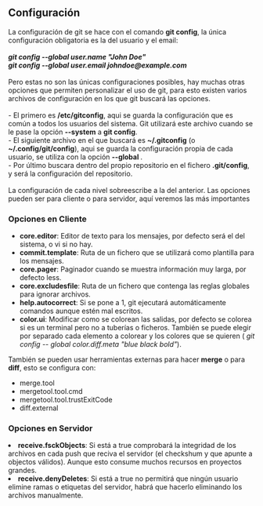 <h2>Configuración</h2>
La configuración de git se hace con el comando <b>git config</b>, la única configuración obligatoria es la del usuario y el email:
<br><br>
<b><i>
 git config --global user.name "John Doe"<br>
 git config --global user.email johndoe@example.com<br><br>
</i></b>
Pero estas no son las únicas configuraciones posibles, hay muchas otras opciones que permiten personalizar el uso de git, para esto 
existen varios archivos de configuración en los que git buscará las opciones.<br><br>
- El primero es <b>/etc/gitconfig</b>, aqui se guarda la configuración que es común 
a todos los usuarios del sistema. Git utilizará este archivo cuando se le pase la opción <b>--system</b> a <b>git config</b>.<br>
- El siguiente archivo en el que buscará  es <b>~/.gitconfig</b> (o <b>~/.config/git/config</b>), aqui se guarda la configuración propia de cada usuario,
se utiliza con la opción <b> --global </b>.<br>
- Por último buscara dentro del propio repositorio en el fichero <b>.git/config</b>, y será la configuración del repositorio.<br>
<br>
La configuración de cada nivel sobreescribe a la del anterior. Las opciones pueden ser para cliente o para servidor, aquí veremos las más importantes<br>

<h3>Opciones en Cliente</h3>

- <b>core.editor</b>: Editor de texto para los mensajes, por defecto será el del sistema, o vi si no hay.
- <b>commit.template</b>: Ruta de un fichero que se utilizará como plantilla para los mensajes.
- <b>core.pager</b>: Paginador cuando se muestra información muy larga, por defecto less.
- <b>core.excludesfile</b>: Ruta de un fichero que contenga las reglas globales para ignorar archivos.
- <b>help.autocorrect</b>: Si se pone a 1, git ejecutará automáticamente comandos aunque estén mal escritos.
- <b>color.ui</b>: Modificar como se colorean las salidas, por defecto se colorea si es un terminal pero no a tuberías o ficheros. También se puede elegir por separado cada elemento a colorear y los colores que se quieren ( <i>git config -- global color.diff.meta "blue black bold"</i>).

También se pueden usar herramientas externas para hacer <b>merge</b> o para <b>diff</b>, esto se configura con:
- merge.tool 
- mergetool.tool.cmd
- mergetool.tool.trustExitCode
- diff.external

<h3>Opciones en Servidor</h3

- <b>receive.fsckObjects</b>: Si está a true comprobará la integridad de los archivos en cada push que reciva el servidor (el checkshum y que apunte a objectos válidos). Aunque esto consume muchos recursos en proyectos grandes.
- <b>receive.denyDeletes</b>: Si está a true no permitirá que ningún usuario elimine ramas o etiquetas del servidor, habrá que hacerlo eliminando los archivos manualmente.
